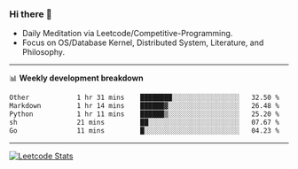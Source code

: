 ### Hi there 👋
* Daily Meditation via Leetcode/Competitive-Programming.
* Focus on OS/Database Kernel, Distributed System, Literature, and Philosophy.

-------

📊 **Weekly development breakdown**
<!--START_SECTION:waka-->

```txt
Other            1 hr 31 mins    ████████░░░░░░░░░░░░░░░░░   32.50 %
Markdown         1 hr 14 mins    ██████▓░░░░░░░░░░░░░░░░░░   26.48 %
Python           1 hr 11 mins    ██████▒░░░░░░░░░░░░░░░░░░   25.20 %
sh               21 mins         ██░░░░░░░░░░░░░░░░░░░░░░░   07.67 %
Go               11 mins         █░░░░░░░░░░░░░░░░░░░░░░░░   04.23 %
```

<!--END_SECTION:waka-->

-------

[![Leetcode Stats](https://leetcard.jacoblin.cool/hzhang413?font=Fira+Mono)](https://leetcode.com/hzhang413)
<!-- ![image](./cyberpunk-ghost-in-the-shell.gif)
![image](./gis-archive.png) -->
